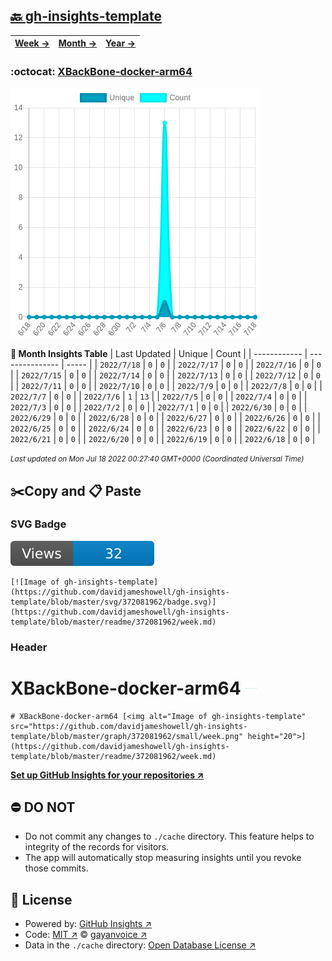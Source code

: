 ## [🔙 gh-insights-template](https://github.com/davidjameshowell/gh-insights-template)
| [**Week →**](https://github.com/davidjameshowell/gh-insights-template/blob/master/readme/372081962/week.md) | [**Month →**](https://github.com/davidjameshowell/gh-insights-template/blob/master/readme/372081962/month.md) | [**Year →**](https://github.com/davidjameshowell/gh-insights-template/blob/master/readme/372081962/year.md) |
 | ------------ | --------------- | ----- |

### :octocat: [XBackBone-docker-arm64](https://github.com/davidjameshowell/XBackBone-docker-arm64)
![Image of gh-insights-template](https://github.com/davidjameshowell/gh-insights-template/blob/master/graph/372081962/large/month.png)

**:calendar: Month Insights Table**
| Last Updated | Unique | Count |
 | ------------ | --------------- | ----- |
 | `2022/7/18` |  `0` | `0` |
 | `2022/7/17` |  `0` | `0` |
 | `2022/7/16` |  `0` | `0` |
 | `2022/7/15` |  `0` | `0` |
 | `2022/7/14` |  `0` | `0` |
 | `2022/7/13` |  `0` | `0` |
 | `2022/7/12` |  `0` | `0` |
 | `2022/7/11` |  `0` | `0` |
 | `2022/7/10` |  `0` | `0` |
 | `2022/7/9` |  `0` | `0` |
 | `2022/7/8` |  `0` | `0` |
 | `2022/7/7` |  `0` | `0` |
 | `2022/7/6` |  `1` | `13` |
 | `2022/7/5` |  `0` | `0` |
 | `2022/7/4` |  `0` | `0` |
 | `2022/7/3` |  `0` | `0` |
 | `2022/7/2` |  `0` | `0` |
 | `2022/7/1` |  `0` | `0` |
 | `2022/6/30` |  `0` | `0` |
 | `2022/6/29` |  `0` | `0` |
 | `2022/6/28` |  `0` | `0` |
 | `2022/6/27` |  `0` | `0` |
 | `2022/6/26` |  `0` | `0` |
 | `2022/6/25` |  `0` | `0` |
 | `2022/6/24` |  `0` | `0` |
 | `2022/6/23` |  `0` | `0` |
 | `2022/6/22` |  `0` | `0` |
 | `2022/6/21` |  `0` | `0` |
 | `2022/6/20` |  `0` | `0` |
 | `2022/6/19` |  `0` | `0` |
 | `2022/6/18` |  `0` | `0` |

<small><i>Last updated on Mon Jul 18 2022 00:27:40 GMT+0000 (Coordinated Universal Time)</i></small>

## ✂️Copy and 📋 Paste
### SVG Badge
[![Image of gh-insights-template](https://github.com/davidjameshowell/gh-insights-template/blob/master/svg/372081962/badge.svg)](https://github.com/davidjameshowell/gh-insights-template/blob/master/readme/372081962/week.md)
```readme
[![Image of gh-insights-template](https://github.com/davidjameshowell/gh-insights-template/blob/master/svg/372081962/badge.svg)](https://github.com/davidjameshowell/gh-insights-template/blob/master/readme/372081962/week.md)
```
### Header
# XBackBone-docker-arm64 [<img alt="Image of gh-insights-template" src="https://github.com/davidjameshowell/gh-insights-template/blob/master/graph/372081962/small/week.png" height="20">](https://github.com/davidjameshowell/gh-insights-template/blob/master/readme/372081962/week.md)
```readme
# XBackBone-docker-arm64 [<img alt="Image of gh-insights-template" src="https://github.com/davidjameshowell/gh-insights-template/blob/master/graph/372081962/small/week.png" height="20">](https://github.com/davidjameshowell/gh-insights-template/blob/master/readme/372081962/week.md)
```
[**Set up GitHub Insights for your repositories ↗️**](https://github.com/gayanvoice/github-insights)
## ⛔ DO NOT
- Do not commit any changes to `./cache` directory. This feature helps to integrity of the records for visitors.
- The app will automatically stop measuring insights until you revoke those commits.
## 📄 License
- Powered by: [GitHub Insights ↗️](https://github.com/gayanvoice/github-insights)
- Code: [MIT ↗️](./LICENSE) © [gayanvoice ↗️](https://github.com/gayanvoice)
- Data in the `./cache` directory: [Open Database License ↗️](https://opendatacommons.org/licenses/odbl/1-0/)